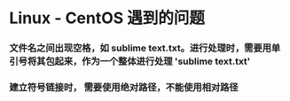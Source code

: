 # Linux - CentOS 遇到的问题
  
### 文件名之间出现空格，如 sublime text.txt。进行处理时，需要用单引号将其包起来，作为一个整体进行处理 'sublime text.txt'
  
 ### 建立符号链接时， 需要使用绝对路径，不能使用相对路径
